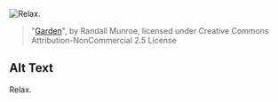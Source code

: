 ![Relax.](https://imgs.xkcd.com/comics/)
> "[Garden](https://xkcd.com/1663/)", by Randall Munroe, licensed under Creative Commons Attribution-NonCommercial 2.5 License

## Alt Text
Relax.
